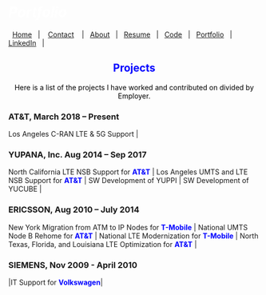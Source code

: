#  *<span style="color:white">Portfolio  </span>*


&nbsp;&nbsp;[Home](https://manuelsr26.github.io/)&nbsp;&nbsp; | &nbsp;&nbsp; [Contact](https://manuelsr26.github.io/Contact) &nbsp;&nbsp; | &nbsp;&nbsp;[About](https://manuelsr26.github.io/about)&nbsp;&nbsp; | &nbsp;&nbsp;[Resume](https://manuelsr26.github.io/cv)&nbsp;&nbsp; | &nbsp;&nbsp;[Code](https://manuelsr26.github.io/Code)&nbsp;&nbsp; | &nbsp;&nbsp;[Portfolio](https://manuelsr26.github.io/Portfolio)&nbsp;&nbsp; |&nbsp;&nbsp; <a href="https://www.linkedin.com/in/manuel-silva-ramirez" target="_blank">LinkedIn</a> &nbsp;&nbsp;| 

## <center> <span style="color:blue"> Projects </span>  </center>

<p style="text-align: center;">
<span style="color:black">Here is a list of the projects I have worked and contributed on divided by Employer.</span>
</p>

### AT&T, March 2018 – Present

Los Angeles C-RAN LTE & 5G Support | 

### YUPANA, Inc. Aug 2014 – Sep 2017 

North California LTE NSB Support for **<span style="color:blue">AT&T</span>** | Los Angeles UMTS and LTE NSB Support for **<span style="color:blue">AT&T</span>** |
SW Development of YUPPI | SW Development of YUCUBE |

### ERICSSON, Aug 2010 – July 2014

 
New York Migration from ATM to IP Nodes for **<span style="color:blue">T-Mobile</span>** | National UMTS Node B Rehome for **<span style="color:blue">AT&T</span>** |
National LTE Modernization for **<span style="color:blue">T-Mobile</span>** | North Texas, Florida, and Louisiana LTE Optimization for **<span style="color:blue">AT&T</span>** | 



### SIEMENS, Nov 2009 - April 2010

|IT Support for **<span style="color:blue">Volkswagen</span>**|
